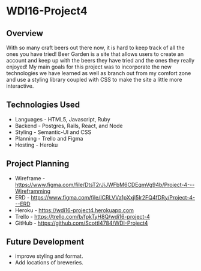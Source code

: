 # WDI16-Project4

## Overview 

With so many craft beers out there now, it is hard to keep track of all the ones you have tried! Beer Garden is a site that allows users to create an account and keep up with the beers they have tried and the ones they really enjoyed! My main goals for this project was to incorporate the new technologies we have learned as well as branch out from my comfort zone and use a styling library coupled with CSS to make the site a little more interactive. 

   ## Technologies Used

  *  Languages - HTML5, Javascript, Ruby
  *  Backend - Postgres, Rails, React, and Node 
  *  Styling - Semantic-UI and CSS
  *  Planning - Trello and Figma
  *  Hosting - Heroku

   ## Project Planning
   * Wireframe - https://www.figma.com/file/DtsT2rJiJWFbM6CDEqmVg94b/Project-4---Wireframming
   * ERD - https://www.figma.com/file/ICRLVVa1pXxjl5Ir2FQ4fDRy/Project-4---ERD
   * Heroku - https://wdi16-project4.herokuapp.com
   * Trello - https://trello.com/b/fpkTyH8Q/wdi16-project-4
   * GitHub - https://github.com/Scottl4784/WDI-Project4
        
        
   ## Future Development
   * improve styling and format.
   * Add locations of breweries.
